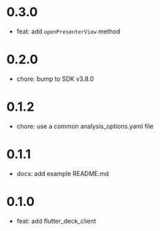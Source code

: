 # 0.3.0

- feat: add `openPresenterView` method

# 0.2.0

- chore: bump to SDK v3.8.0

# 0.1.2

- chore: use a common analysis_options.yaml file

# 0.1.1

- docs: add example README.md

# 0.1.0

- feat: add flutter_deck_client
